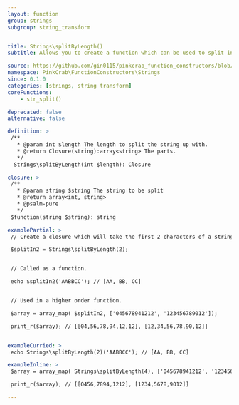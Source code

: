 ```yaml
---
layout: function
group: strings
subgroup: string_transform


title: Strings\splitByLength()
subtitle: Allows you to create a function which can be used to split into groups of specified chunk lengths. These can either be used as part of a Higher Order Function such as array_map() or as part of a compiled/pipe function.

source: https://github.com/gin0115/pinkcrab_function_constructors/blob/master/src/strings.php#L344
namespace: PinkCrab\FunctionConstructors\Strings
since: 0.1.0
categories: [strings, string transform]
coreFunctions: 
    - str_split()

deprecated: false
alternative: false

definition: >
 /**
   * @param int $length The length to split the string up with.
   * @return Closure(string):array<string> The parts.
   */
  Strings\splitByLength(int $length): Closure

closure: >
 /**
   * @param string $string The string to be split
   * @return array<int, string>
   * @psalm-pure
   */ 
 $function(string $string): string

examplePartial: >
 // Create a closure which will take the first 2 characters of a string.

 $splitIn2 = Strings\splitByLength(2);  


 // Called as a function.

 echo $splitIn2('AABBCC'); // [AA, BB, CC]


 // Used in a higher order function.

 $array = array_map( $splitIn2, ['045678941212', '123456789012']);

 print_r($array); // [[04,56,78,94,12,12], [12,34,56,78,90,12]]


exampleCurried: >
 echo Strings\splitByLength(2)('AABBCC'); // [AA, BB, CC]

exampleInline: >
 $array = array_map( Strings\splitByLength(4), ['045678941212', '123456789012']);

 print_r($array); // [[0456,7894,1212], [1234,5678,9012]]

---
```




